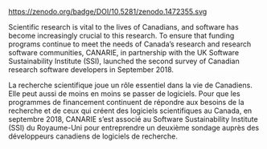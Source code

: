 https://zenodo.org/badge/DOI/10.5281/zenodo.1472355.svg

Scientific research is vital to the lives of Canadians, and software has become increasingly crucial to this research. To ensure that funding programs continue to meet the needs of Canada’s research and research software communities, CANARIE, in partnership with the UK Software Sustainability Institute (SSI), launched the second survey of Canadian research software developers in September 2018.

La recherche scientifique joue un rôle essentiel dans la vie de Canadiens. Elle peut aussi de moins en moins se passer de logiciels. Pour que les programmes de financement continuent de répondre aux besoins de la recherche et de ceux qui créent des logiciels scientifiques au Canada, en septembre 2018, CANARIE s’est associé au Software Sustainability Institute (SSI) du Royaume-Uni pour entreprendre un deuxième sondage auprès des développeurs canadiens de logiciels de recherche. 
